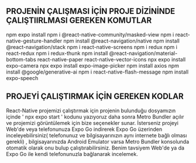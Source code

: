 ## PROJENİN ÇALIŞMASI İÇİN PROJE DİZİNİNDE ÇALIŞTIIRLMASI GEREKEN KOMUTLAR
npm expo install
npm i @react-native-community/masked-view
npm i react-native-gesture-handler
npm install @react-navigation/native
npm install @react-navigation/stack
npm i react-native-screens
npm i redux
npm i react-redux
npm i redux-thunk
npm install @react-navigation/material-bottom-tabs react-native-paper react-native-vector-icons
npx expo install expo-camera
npx expo install expo-image-picker
npm install axios
npm install @google/generative-ai
npm i react-native-flash-message
npm install expo-speech

## PROJEYİ ÇALIŞTIRMAK İÇİN GEREKEN KODLAR 
React-Native projemizi çalıştırmak için projenin bulunduğu dosyamızın içinde 
' npx expo start ' 
kodunu yazıyoruz daha sonra Metro Bundler açılır ve projemizi görüntülemek için bize seçenekler sunar. İsterseniz projeyi Web'de veya telefonunuza Expo Go indirerek Expo Go üzerinden inceleyebilirsiniz( telefonunuz ve bilgisayarınızın aynı internete bağlı olması gerekli) , bilgisayarınızda Android Emulator varsa Metro Bundler konsolunda otomatik olarak onu bulup çalıştırabilirsiniz. Benim tavsiyem Web'de ya da Expo Go ile kendi telefonunuzla bağlanarak incelemek.


